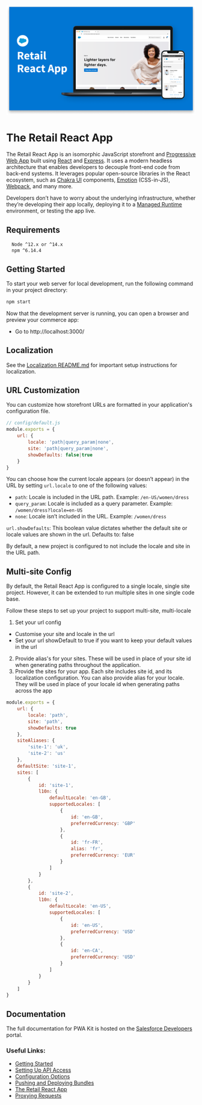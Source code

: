 <img alt="logo" src="react-retail-app.png" />

# The Retail React App

The Retail React App is an isomorphic JavaScript storefront and [Progressive Web App](https://developer.mozilla.org/en-US/docs/Web/Progressive_web_apps) built using [React](https://reactjs.org/) and [Express](https://expressjs.com/). It uses a modern headless architecture that enables developers to decouple front-end code from back-end systems. It leverages popular open-source libraries in the React ecosystem, such as [Chakra UI](https://chakra-ui.com/) components, [Emotion](https://emotion.sh/docs/introduction) (CSS-in-JS), [Webpack](https://webpack.js.org/), and many more.

Developers don’t have to worry about the underlying infrastructure, whether they’re developing their app locally, deploying it to a [Managed Runtime](https://developer.salesforce.com/docs/commerce/pwa-kit-managed-runtime/guide/mrt-overview.html) environment, or testing the app live.

## Requirements

```
  Node ^12.x or ^14.x
  npm ^6.14.4
```

## Getting Started

To start your web server for local development, run the following command in your project directory:

```bash
npm start
```

Now that the development server is running, you can open a browser and preview your commerce app:

-   Go to http://localhost:3000/

## Localization

See the [Localization README.md](./app/translations/README.md) for important setup instructions for localization.

## URL Customization

You can customize how storefront URLs are formatted in your application's configuration file.

```js
// config/default.js
module.exports = {
    url: {
        locale: 'path|query_param|none',
        site: 'path|query_param|none',
        showDefaults: false|true
    }
}
```
You can choose how the current locale appears (or doesn’t appear) in the URL by setting `url.locale` to one of the following values:

- `path`: Locale is included in the URL path. Example: `/en-US/women/dress`
- `query_param`: Locale is included as a query parameter. Example: `/women/dress?locale=en-US`
- `none`: Locale isn’t included in the URL. Example: `/women/dress`

`url.showDefaults`: This boolean value dictates whether the default site or locale values are shown in the url. Defaults to: false

By default, a new project is configured to not include the locale and site in the URL path.

## Multi-site Config

By default, the Retail React App is configured to a single locale, single site project.
However, it can be extended to run multiple sites in one single code base. 

Follow these steps to set up your project to support multi-site, multi-locale 
1. Set your url config
- Customise your site and locale in the url 
- Set your url showDefault to true if you want to keep your default values in the url
2. Provide alias's for your sites. These will be used in place of your site id when generating paths throughout the application.
3. Provide the sites for your app. Each site includes site id, and its localization configuration.
   You can also provide alias for your locale. They will be used in place of your locale id when generating paths across the app

```js
module.exports = {
    url: {
        locale: 'path',
        site: 'path',
        showDefaults: true
    },
    siteAliases: {
        'site-1': 'uk',
        'site-2': 'us'
    },
    defaultSite: 'site-1',
    sites: [
        {
            id: 'site-1',
            l10n: {
                defaultLocale: 'en-GB',
                supportedLocales: [
                    {
                        id: 'en-GB',
                        preferredCurrency: 'GBP'
                    },
                    {
                        id: 'fr-FR',
                        alias: 'fr',
                        preferredCurrency: 'EUR'
                    }
                ]
            }
        },
        {
            id: 'site-2',
            l10n: {
                defaultLocale: 'en-US',
                supportedLocales: [
                    {
                        id: 'en-US',
                        preferredCurrency: 'USD'
                    },
                    {
                        id: 'en-CA',
                        preferredCurrency: 'USD'
                    }
                ]
            }
        }
    ]
}
```

## Documentation

The full documentation for PWA Kit is hosted on the [Salesforce Developers](https://developer.salesforce.com/docs/commerce/pwa-kit-managed-runtime/overview) portal.

### Useful Links:

-   [Getting Started](https://developer.salesforce.com/docs/commerce/pwa-kit-managed-runtime/guide/getting-started.html)
-   [Setting Up API Access](https://developer.salesforce.com/docs/commerce/pwa-kit-managed-runtime/guide/setting-up-api-access.html)
-   [Configuration Options](https://developer.salesforce.com/docs/commerce/pwa-kit-managed-runtime/guide/configuration-options.html)
-   [Pushing and Deploying Bundles](https://developer.salesforce.com/docs/commerce/pwa-kit-managed-runtime/guide/pushing-and-deploying-bundles.html)
-   [The Retail React App](https://developer.salesforce.com/docs/commerce/pwa-kit-managed-runtime/guide/retail-react-app.html)
-   [Proxying Requests](https://developer.salesforce.com/docs/commerce/pwa-kit-managed-runtime/guide/proxying-requests.html)
